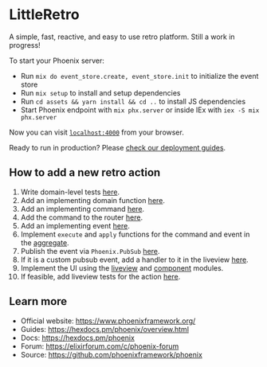 # LittleRetro

A simple, fast, reactive, and easy to use retro platform. Still a work in progress!

To start your Phoenix server:

  * Run `mix do event_store.create, event_store.init` to initialize the event store
  * Run `mix setup` to install and setup dependencies
  * Run `cd assets && yarn install && cd ..` to install JS dependencies
  * Start Phoenix endpoint with `mix phx.server` or inside IEx with `iex -S mix phx.server`

Now you can visit [`localhost:4000`](http://localhost:4000) from your browser.

Ready to run in production? Please [check our deployment guides](https://hexdocs.pm/phoenix/deployment.html).

## How to add a new retro action

1. Write domain-level tests [here](test/little_retro/retros_test.exs).
1. Add an implementing domain function [here](lib/little_retro/retros.ex).
1. Add an implementing command [here](lib/little_retro/retros/commands).
1. Add the command to the router [here](lib/little_retro/retros/router.ex).
1. Add an implementing event [here](lib/little_retro/retros/events).
1. Implement `execute` and `apply` functions for the command and event in the [aggregate](lib/little_retro/aggregates/retro.ex).
1. Publish the event via `Phoenix.PubSub` [here](lib/little_retro/retros/event_handlers/retro_pub_sub.ex).
1. If it is a custom pubsub event, add a handler to it in the liveview [here](lib/little_retro_web/live/retro_live.ex).
1. Implement the UI using the [liveview](lib/little_retro_web/live/retro_live.ex) and [component](lib/little_retro_web/components/retro_components.ex) modules.
1. If feasible, add liveview tests for the action [here](test/little_retro_web/live/retro_live_test.exs).

## Learn more

  * Official website: https://www.phoenixframework.org/
  * Guides: https://hexdocs.pm/phoenix/overview.html
  * Docs: https://hexdocs.pm/phoenix
  * Forum: https://elixirforum.com/c/phoenix-forum
  * Source: https://github.com/phoenixframework/phoenix
